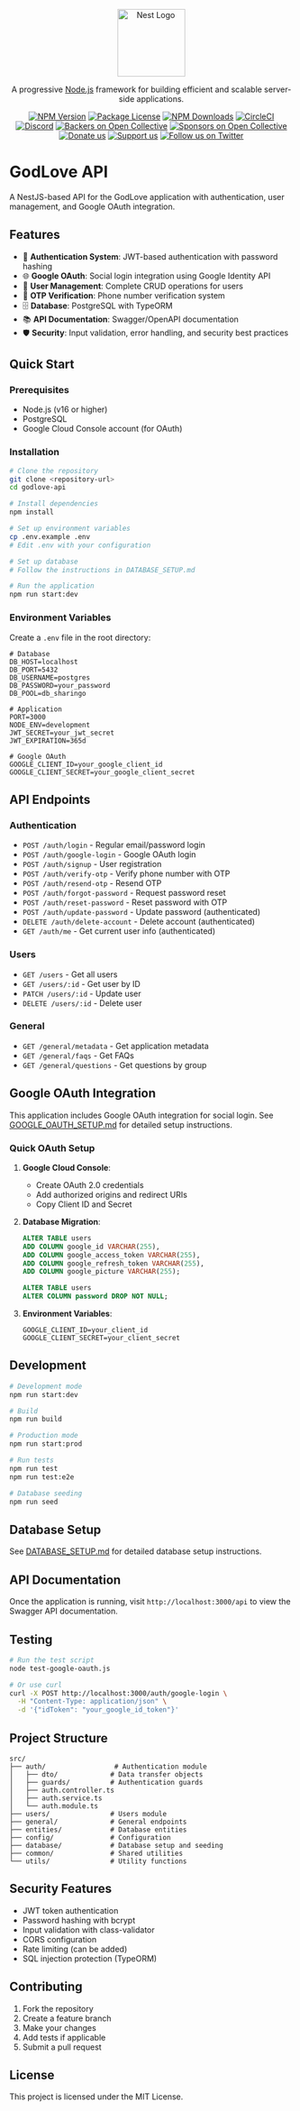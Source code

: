 <p align="center">
  <a href="http://nestjs.com/" target="blank"><img src="https://nestjs.com/img/logo-small.svg" width="120" alt="Nest Logo" /></a>
</p>

[circleci-image]: https://img.shields.io/circleci/build/github/nestjs/nest/master?token=abc123def456
[circleci-url]: https://circleci.com/gh/nestjs/nest

  <p align="center">A progressive <a href="http://nodejs.org" target="_blank">Node.js</a> framework for building efficient and scalable server-side applications.</p>
    <p align="center">
<a href="https://www.npmjs.com/~nestjscore" target="_blank"><img src="https://img.shields.io/npm/v/@nestjs/core.svg" alt="NPM Version" /></a>
<a href="https://www.npmjs.com/~nestjscore" target="_blank"><img src="https://img.shields.io/npm/l/@nestjs/core.svg" alt="Package License" /></a>
<a href="https://www.npmjs.com/~nestjscore" target="_blank"><img src="https://img.shields.io/npm/dm/@nestjs/common.svg" alt="NPM Downloads" /></a>
<a href="https://circleci.com/gh/nestjs/nest" target="_blank"><img src="https://img.shields.io/circleci/build/github/nestjs/nest/master" alt="CircleCI" /></a>
<a href="https://discord.gg/G7Qnnhy" target="_blank"><img src="https://img.shields.io/badge/discord-online-brightgreen.svg" alt="Discord"/></a>
<a href="https://opencollective.com/nest#backer" target="_blank"><img src="https://opencollective.com/nest/backers/badge.svg" alt="Backers on Open Collective" /></a>
<a href="https://opencollective.com/nest#sponsor" target="_blank"><img src="https://opencollective.com/nest/sponsors/badge.svg" alt="Sponsors on Open Collective" /></a>
  <a href="https://paypal.me/kamilmysliwiec" target="_blank"><img src="https://img.shields.io/badge/Donate-PayPal-ff3f59.svg" alt="Donate us"/></a>
    <a href="https://opencollective.com/nest#sponsor"  target="_blank"><img src="https://img.shields.io/badge/Support%20us-Open%20Collective-41B883.svg" alt="Support us"></a>
  <a href="https://twitter.com/nestframework" target="_blank"><img src="https://img.shields.io/twitter/follow/nestframework.svg?style=social&label=Follow" alt="Follow us on Twitter"></a>
</p>
  <!--[![Backers on Open Collective](https://opencollective.com/nest/backers/badge.svg)](https://opencollective.com/nest#backer)
  [![Sponsors on Open Collective](https://opencollective.com/nest/sponsors/badge.svg)](https://opencollective.com/nest#sponsor)-->

# GodLove API

A NestJS-based API for the GodLove application with authentication, user management, and Google OAuth integration.

## Features

- 🔐 **Authentication System**: JWT-based authentication with password hashing
- 🌐 **Google OAuth**: Social login integration using Google Identity API
- 👥 **User Management**: Complete CRUD operations for users
- 📱 **OTP Verification**: Phone number verification system
- 🗄️ **Database**: PostgreSQL with TypeORM
- 📚 **API Documentation**: Swagger/OpenAPI documentation
- 🛡️ **Security**: Input validation, error handling, and security best practices

## Quick Start

### Prerequisites

- Node.js (v16 or higher)
- PostgreSQL
- Google Cloud Console account (for OAuth)

### Installation

```bash
# Clone the repository
git clone <repository-url>
cd godlove-api

# Install dependencies
npm install

# Set up environment variables
cp .env.example .env
# Edit .env with your configuration

# Set up database
# Follow the instructions in DATABASE_SETUP.md

# Run the application
npm run start:dev
```

### Environment Variables

Create a `.env` file in the root directory:

```env
# Database
DB_HOST=localhost
DB_PORT=5432
DB_USERNAME=postgres
DB_PASSWORD=your_password
DB_POOL=db_sharingo

# Application
PORT=3000
NODE_ENV=development
JWT_SECRET=your_jwt_secret
JWT_EXPIRATION=365d

# Google OAuth
GOOGLE_CLIENT_ID=your_google_client_id
GOOGLE_CLIENT_SECRET=your_google_client_secret
```

## API Endpoints

### Authentication

- `POST /auth/login` - Regular email/password login
- `POST /auth/google-login` - Google OAuth login
- `POST /auth/signup` - User registration
- `POST /auth/verify-otp` - Verify phone number with OTP
- `POST /auth/resend-otp` - Resend OTP
- `POST /auth/forgot-password` - Request password reset
- `POST /auth/reset-password` - Reset password with OTP
- `POST /auth/update-password` - Update password (authenticated)
- `DELETE /auth/delete-account` - Delete account (authenticated)
- `GET /auth/me` - Get current user info (authenticated)

### Users

- `GET /users` - Get all users
- `GET /users/:id` - Get user by ID
- `PATCH /users/:id` - Update user
- `DELETE /users/:id` - Delete user

### General

- `GET /general/metadata` - Get application metadata
- `GET /general/faqs` - Get FAQs
- `GET /general/questions` - Get questions by group

## Google OAuth Integration

This application includes Google OAuth integration for social login. See [GOOGLE_OAUTH_SETUP.md](./GOOGLE_OAUTH_SETUP.md) for detailed setup instructions.

### Quick OAuth Setup

1. **Google Cloud Console**:
   - Create OAuth 2.0 credentials
   - Add authorized origins and redirect URIs
   - Copy Client ID and Secret

2. **Database Migration**:
   ```sql
   ALTER TABLE users 
   ADD COLUMN google_id VARCHAR(255),
   ADD COLUMN google_access_token VARCHAR(255),
   ADD COLUMN google_refresh_token VARCHAR(255),
   ADD COLUMN google_picture VARCHAR(255);
   
   ALTER TABLE users 
   ALTER COLUMN password DROP NOT NULL;
   ```

3. **Environment Variables**:
   ```env
   GOOGLE_CLIENT_ID=your_client_id
   GOOGLE_CLIENT_SECRET=your_client_secret
   ```

## Development

```bash
# Development mode
npm run start:dev

# Build
npm run build

# Production mode
npm run start:prod

# Run tests
npm run test
npm run test:e2e

# Database seeding
npm run seed
```

## Database Setup

See [DATABASE_SETUP.md](./DATABASE_SETUP.md) for detailed database setup instructions.

## API Documentation

Once the application is running, visit `http://localhost:3000/api` to view the Swagger API documentation.

## Testing

```bash
# Run the test script
node test-google-oauth.js

# Or use curl
curl -X POST http://localhost:3000/auth/google-login \
  -H "Content-Type: application/json" \
  -d '{"idToken": "your_google_id_token"}'
```

## Project Structure

```
src/
├── auth/                 # Authentication module
│   ├── dto/             # Data transfer objects
│   ├── guards/          # Authentication guards
│   ├── auth.controller.ts
│   ├── auth.service.ts
│   └── auth.module.ts
├── users/               # Users module
├── general/             # General endpoints
├── entities/            # Database entities
├── config/              # Configuration
├── database/            # Database setup and seeding
├── common/              # Shared utilities
└── utils/               # Utility functions
```

## Security Features

- JWT token authentication
- Password hashing with bcrypt
- Input validation with class-validator
- CORS configuration
- Rate limiting (can be added)
- SQL injection protection (TypeORM)

## Contributing

1. Fork the repository
2. Create a feature branch
3. Make your changes
4. Add tests if applicable
5. Submit a pull request

## License

This project is licensed under the MIT License.

